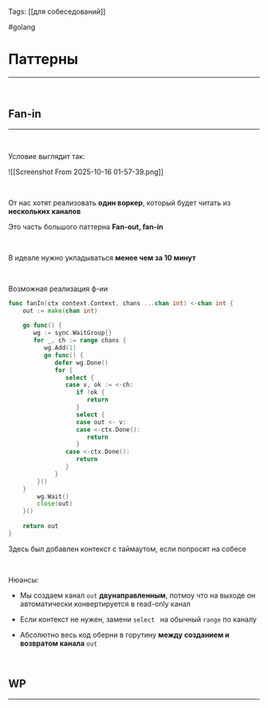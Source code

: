 Tags: [[для собеседований]]

#golang 



# Паттерны
---

&emsp;
## Fan-in
---
&emsp;

Условие выглядит так:

![[Screenshot From 2025-10-16 01-57-39.png]]

&emsp;

От нас хотят реализовать **один воркер**, который будет читать из **нескольких каналов**

Это часть большого паттерна **Fan-out, fan-in**

&emsp;

В идеале нужно укладываться **менее чем за 10 минут**

&emsp;

Возможная реализация ф-ии

```go
func fanIn(ctx context.Context, chans ...chan int) <-chan int {  
	out := make(chan int)  
  
	go func() {  
	   wg := sync.WaitGroup{}  
	   for _, ch := range chans {  
		  wg.Add(1)  
		  go func() {  
			 defer wg.Done()  
			 for {  
				select {  
				case v, ok := <-ch:  
				   if !ok {  
					  return  
				   }  
				   select {  
				   case out <- v:  
				   case <-ctx.Done():  
					  return  
				   }  
				case <-ctx.Done():  
				   return  
				}  
			 }          
		}()       
	}       
		wg.Wait()  
		close(out)  
	}()  
	
	return out  
}
```

Здесь был добавлен контекст с таймаутом, если попросят на собесе

&emsp;

Нюансы:

- Мы создаем канал `out` **двунаправленным**, потмоу что на выходе он автоматически конвертируется в read-only канал

- Если контекст не нужен, замени `select ` на обычный `range` по каналу
  
- Абсолютно весь код оберни в горутину **между созданием и возвратом канала** `out`

&emsp;
## WP
---




